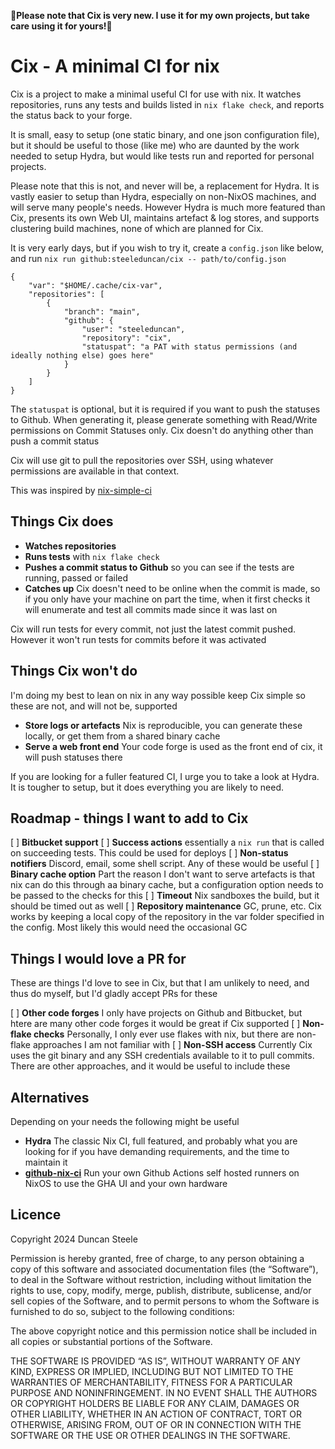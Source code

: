 **🚧Please note that Cix is very new. I use it for my own projects, but take care using it for yours!🚧**

# Cix - A minimal CI for nix

Cix is a project to make a minimal useful CI for use with nix.
It watches repositories, runs any tests and builds listed in `nix flake check`, and reports the status back to your forge.

It is small, easy to setup (one static binary, and one json configuration file), but it should be useful to those (like me) who are daunted by the work needed to setup Hydra, but would like tests run and reported for personal projects.

Please note that this is not, and never will be, a replacement for Hydra.
It is vastly easier to setup than Hydra, especially on non-NixOS machines, and will serve many people's needs.
However Hydra is much more featured than Cix, presents its own Web UI, maintains artefact & log stores, and supports clustering build machines, none of which are planned for Cix.

It is very early days, but if you wish to try it, create a `config.json` like below, and run `nix run github:steeleduncan/cix -- path/to/config.json`

```
{
    "var": "$HOME/.cache/cix-var",
    "repositories": [
        {
            "branch": "main",
            "github": {
                "user": "steeleduncan",
                "repository": "cix",
                "statuspat": "a PAT with status permissions (and ideally nothing else) goes here"
            }
        }
    ]
}
```

The `statuspat` is optional, but it is required if you want to push the statuses to Github. When generating it, please generate something with Read/Write permissions on Commit Statuses only. Cix doesn't do anything other than push a commit status

Cix will use git to pull the repositories over SSH, using whatever permissions are available in that context.

This was inspired by [nix-simple-ci](https://github.com/ElvishJerricco/nix-simple-ci)

## Things Cix does

- **Watches repositories**
- **Runs tests** with `nix flake check`
- **Pushes a commit status to Github** so you can see if the tests are running, passed or failed
- **Catches up** Cix doesn't need to be online when the commit is made, so if you only have your machine on part the time, when it first checks it will enumerate and test all commits made since it was last on

Cix will run tests for every commit, not just the latest commit pushed. However it won't run tests for commits before it was activated

## Things Cix won't do

I'm doing my best to lean on nix in any way possible keep Cix simple so these are not, and will not be, supported

- **Store logs or artefacts** Nix is reproducible, you can generate these locally, or get them from a shared binary cache
- **Serve a web front end** Your code forge is used as the front end of cix, it will push statuses there

If you are looking for a fuller featured CI, I urge you to take a look at Hydra. It is tougher to setup, but it does everything you are likely to need.

## Roadmap - things I want to add to Cix

[ ] **Bitbucket support**
[ ] **Success actions** essentially a `nix run` that is called on succeeding tests. This could be used for deploys
[ ] **Non-status notifiers** Discord, email, some shell script. Any of these would be useful
[ ] **Binary cache option** Part the reason I don't want to serve artefacts is that nix can do this through aa binary cache, but a configuration option needs to be passed to the checks for this
[ ] **Timeout** Nix sandboxes the build, but it should be timed out as well
[ ] **Repository maintenance** GC, prune, etc. Cix works by keeping a local copy of the repository in the var folder specified in the config. Most likely this would need the occasional GC

## Things I would love a PR for

These are things I'd love to see in Cix, but that I am unlikely to need, and thus do myself, but I'd gladly accept PRs for these

[ ] **Other code forges** I only have projects on Github and Bitbucket, but htere are many other code forges it would be great if Cix supported
[ ] **Non-flake checks** Personally, I only ever use flakes with nix, but there are non-flake approaches I am not familiar with
[ ] **Non-SSH access** Currently Cix uses the git binary and any SSH credentials available to it to pull commits. There are other approaches, and it would be useful to include these

## Alternatives

Depending on your needs the following might be useful

- **Hydra** The classic Nix CI, full featured, and probably what you are looking for if you have demanding requirements, and the time to maintain it
- **[github-nix-ci](https://github.com/juspay/github-nix-ci)** Run your own Github Actions self hosted runners on NixOS to use the GHA UI and your own hardware

## Licence

Copyright 2024 Duncan Steele

Permission is hereby granted, free of charge, to any person obtaining a copy of this software and associated documentation files (the “Software”), to deal in the Software without restriction, including without limitation the rights to use, copy, modify, merge, publish, distribute, sublicense, and/or sell copies of the Software, and to permit persons to whom the Software is furnished to do so, subject to the following conditions:

The above copyright notice and this permission notice shall be included in all copies or substantial portions of the Software.

THE SOFTWARE IS PROVIDED “AS IS”, WITHOUT WARRANTY OF ANY KIND, EXPRESS OR IMPLIED, INCLUDING BUT NOT LIMITED TO THE WARRANTIES OF MERCHANTABILITY, FITNESS FOR A PARTICULAR PURPOSE AND NONINFRINGEMENT. IN NO EVENT SHALL THE AUTHORS OR COPYRIGHT HOLDERS BE LIABLE FOR ANY CLAIM, DAMAGES OR OTHER LIABILITY, WHETHER IN AN ACTION OF CONTRACT, TORT OR OTHERWISE, ARISING FROM, OUT OF OR IN CONNECTION WITH THE SOFTWARE OR THE USE OR OTHER DEALINGS IN THE SOFTWARE.
